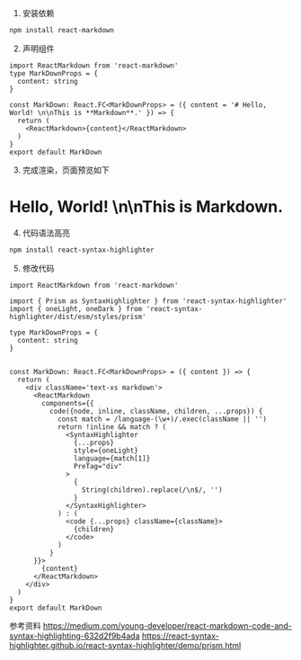 
1. 安装依赖

```bash
npm install react-markdown
```

2. 声明组件

```tsx
import ReactMarkdown from 'react-markdown'
type MarkDownProps = {
  content: string
}

const MarkDown: React.FC<MarkDownProps> = ({ content = '# Hello, World! \n\nThis is **Markdown**.' }) => {
  return (
    <ReactMarkdown>{content}</ReactMarkdown>
  )
}
export default MarkDown
```

3. 完成渲染，页面预览如下

# Hello, World! \n\nThis is **Markdown**.

4. 代码语法高亮
  
```bash
npm install react-syntax-highlighter
```

5. 修改代码

```tsx
import ReactMarkdown from 'react-markdown'

import { Prism as SyntaxHighlighter } from 'react-syntax-highlighter'
import { oneLight, oneDark } from 'react-syntax-highlighter/dist/esm/styles/prism'

type MarkDownProps = {
  content: string
}


const MarkDown: React.FC<MarkDownProps> = ({ content }) => {
  return (
    <div className='text-xs markdown'>
      <ReactMarkdown 
        components={{
          code({node, inline, className, children, ...props}) {
            const match = /language-(\w+)/.exec(className || '')
            return !inline && match ? (
              <SyntaxHighlighter
                {...props}
                style={oneLight}
                language={match[1]}
                PreTag="div"
              >
                {
                  String(children).replace(/\n$/, '')
                }
              </SyntaxHighlighter>
            ) : (
              <code {...props} className={className}>
                {children}
              </code>
            )
          }
      }}>
        {content}
      </ReactMarkdown>
    </div>
  )
}
export default MarkDown
```

参考资料
https://medium.com/young-developer/react-markdown-code-and-syntax-highlighting-632d2f9b4ada
https://react-syntax-highlighter.github.io/react-syntax-highlighter/demo/prism.html
